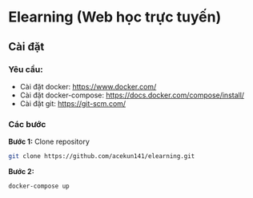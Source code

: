 # Elearning (Web học trực tuyến)

## Cài đặt

### Yêu cầu:
* Cài đặt docker: https://www.docker.com/
* Cài đặt docker-compose: https://docs.docker.com/compose/install/
* Cài đặt git: https://git-scm.com/

### Các bước

**Bước 1:**
Clone repository
```bash
git clone https://github.com/acekun141/elearning.git
```

**Bước 2:**
```bash
docker-compose up
```